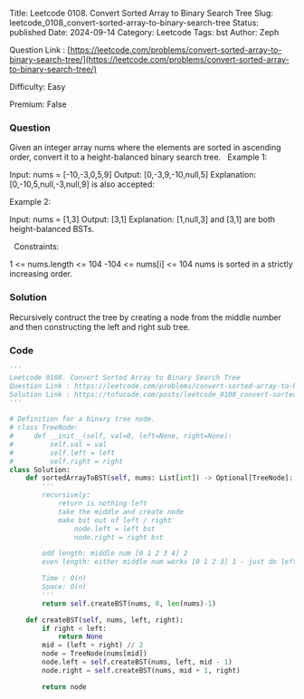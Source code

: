 Title: Leetcode 0108. Convert Sorted Array to Binary Search Tree
Slug: leetcode_0108_convert-sorted-array-to-binary-search-tree
Status: published
Date: 2024-09-14
Category: Leetcode
Tags: bst
Author: Zeph

Question Link : [https://leetcode.com/problems/convert-sorted-array-to-binary-search-tree/](https://leetcode.com/problems/convert-sorted-array-to-binary-search-tree/)

Difficulty: Easy

Premium: False

### Question
Given an integer array nums where the elements are sorted in ascending order, convert it to a height-balanced binary search tree.
 
Example 1:


Input: nums = [-10,-3,0,5,9]
Output: [0,-3,9,-10,null,5]
Explanation: [0,-10,5,null,-3,null,9] is also accepted:


Example 2:


Input: nums = [1,3]
Output: [3,1]
Explanation: [1,null,3] and [3,1] are both height-balanced BSTs.

 
Constraints:

1 <= nums.length <= 104
-104 <= nums[i] <= 104
nums is sorted in a strictly increasing order.

### Solution

Recursively contruct the tree by creating a node from the middle number and then constructing the left and right sub tree.

### Code
```python
'''
Leetcode 0108. Convert Sorted Array to Binary Search Tree
Question Link : https://leetcode.com/problems/convert-sorted-array-to-binary-search-tree/
Solution Link : https://tofucode.com/posts/leetcode_0108_convert-sorted-array-to-binary-search-tree.html
'''

# Definition for a binary tree node.
# class TreeNode:
#     def __init__(self, val=0, left=None, right=None):
#         self.val = val
#         self.left = left
#         self.right = right
class Solution:
    def sortedArrayToBST(self, nums: List[int]) -> Optional[TreeNode]:
        '''
        recursively:
            return is nothing left
            take the middle and create node
            make bst out of left / right
                node.left = left bst
                node.right = right bst

        odd length: middle num [0 1 2 3 4] 2
        even length: either middle num works [0 1 2 3] 1 - just do left

        Time : O(n)
        Space: O(n)
        '''
        return self.createBST(nums, 0, len(nums)-1)

    def createBST(self, nums, left, right):
        if right < left:
            return None
        mid = (left + right) // 2
        node = TreeNode(nums[mid])
        node.left = self.createBST(nums, left, mid - 1)
        node.right = self.createBST(nums, mid + 1, right)

        return node


```

